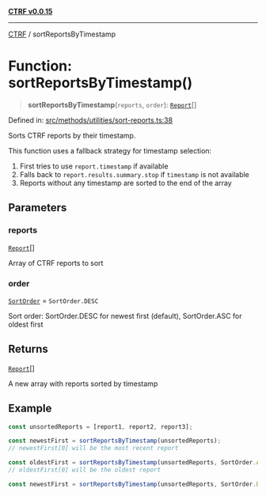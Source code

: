 [**CTRF v0.0.15**](../README.md)

***

[CTRF](../README.md) / sortReportsByTimestamp

# Function: sortReportsByTimestamp()

> **sortReportsByTimestamp**(`reports`, `order`): [`Report`](../interfaces/Report.md)[]

Defined in: [src/methods/utilities/sort-reports.ts:38](https://github.com/ctrf-io/ctrf-core-js/blob/main/src/methods/utilities/sort-reports.ts#L38)

Sorts CTRF reports by their timestamp.

This function uses a fallback strategy for timestamp selection:
1. First tries to use `report.timestamp` if available
2. Falls back to `report.results.summary.stop` if `timestamp` is not available
3. Reports without any timestamp are sorted to the end of the array

## Parameters

### reports

[`Report`](../interfaces/Report.md)[]

Array of CTRF reports to sort

### order

[`SortOrder`](../enumerations/SortOrder.md) = `SortOrder.DESC`

Sort order: SortOrder.DESC for newest first (default), SortOrder.ASC for oldest first

## Returns

[`Report`](../interfaces/Report.md)[]

A new array with reports sorted by timestamp

## Example

```typescript
const unsortedReports = [report1, report2, report3];

const newestFirst = sortReportsByTimestamp(unsortedReports);
// newestFirst[0] will be the most recent report

const oldestFirst = sortReportsByTimestamp(unsortedReports, SortOrder.ASC);
// oldestFirst[0] will be the oldest report

const newestFirst = sortReportsByTimestamp(unsortedReports, SortOrder.DESC);
```
